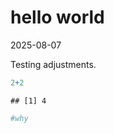 hello world
================
2025-08-07

Testing adjustments.

``` r
2+2
```

    ## [1] 4

``` r
#why
```
